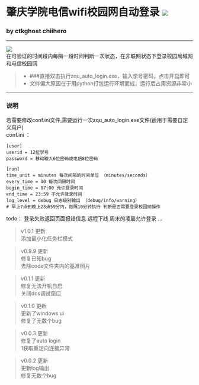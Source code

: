 # 肇庆学院电信wifi校园网自动登录 [![](https://img.shields.io/badge/release-1.0.1-brightgreen.svg)](https://github.com/CtkGHoSt/zqu_auto_login/releases)


### by ctkghost chiihero
---
![](https://s1.ax1x.com/2018/12/27/FRr06H.png)     
在可验证的时间段内每隔一段时间判断一次状态，在非联网状态下登录校园局域网和电信校园网
> * ###直接双击执行zqu_auto_login.exe，输入学号密码，点击开启即可
>* 文件偏大原因在于用python打包运行环境而成，运行后占用资源非常小

---
### 说明

若需要修改conf.ini文件,需要运行一次zqu_auto_login.exe文件(适用于需要自定义用户)\
conf.ini ：
```
[user]
userid = 12位学号
password = 移动输入6位密码或电信8位密码

[run]
time_unit = minutes 每次间隔的时间单位 （minutes/seconds）
every_time = 10 每次间隔时间
begin_time = 07:00 允许登录时间
end_time = 23:59 不允许登录时间
log_level = debug 日志级别输出 （debug/info/warning）
# 早上7点到晚上23点59分内，每隔10分钟执行 判断是否需要登录校园网操作

```

>
todo：
登录失败返回页面报错信息
远程下线
周末的凌晨允许登录
…


> v1.0.1 更新    
添加最小化任务栏模式

> v0.9.9 更新  
修复已知bug\
去除code文件夹内的基准图片

> v0.1.1 更新    
修复无法开机自启\
关闭dos调试窗口

> v0.1.0 更新    
更新了windows ui\
修复了无数个bug

> v0.0.3 更新    
修复了auto login \
1获取重定向连接异常

> v0.0.2 更新    
更新log输出\
修复无数个bug

